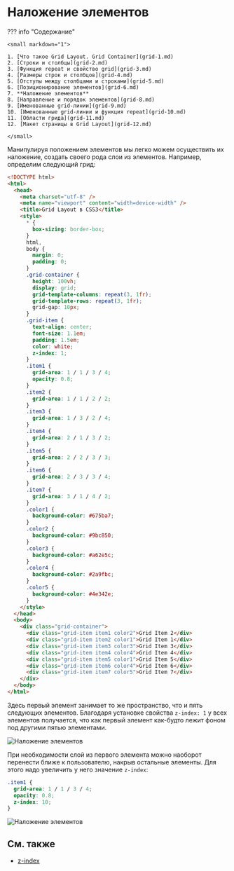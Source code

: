 # Наложение элементов

??? info "Содержание"

    <small markdown="1">

    1. [Что такое Grid Layout. Grid Container](grid-1.md)
    2. [Строки и столбцы](grid-2.md)
    3. [Функция repeat и свойство grid](grid-3.md)
    4. [Размеры строк и столбцов](grid-4.md)
    5. [Отступы между столбцами и строками](grid-5.md)
    6. [Позиционирование элементов](grid-6.md)
    7. **Наложение элементов**
    8. [Направление и порядок элементов](grid-8.md)
    9. [Именованные grid-линии](grid-9.md)
    10. [Именованные grid-линии и функция repeat](grid-10.md)
    11. [Области грида](grid-11.md)
    12. [Макет страницы в Grid Layout](grid-12.md)

    </small>

Манипулируя положением элементов мы легко можем осуществить их наложение, создать своего рода слои из элементов. Например, определим следующий грид:

```html
<!DOCTYPE html>
<html>
  <head>
    <meta charset="utf-8" />
    <meta name="viewport" content="width=device-width" />
    <title>Grid Layout в CSS3</title>
    <style>
      * {
        box-sizing: border-box;
      }
      html,
      body {
        margin: 0;
        padding: 0;
      }
      .grid-container {
        height: 100vh;
        display: grid;
        grid-template-columns: repeat(3, 1fr);
        grid-template-rows: repeat(3, 1fr);
        grid-gap: 10px;
      }
      .grid-item {
        text-align: center;
        font-size: 1.1em;
        padding: 1.5em;
        color: white;
        z-index: 1;
      }
      .item1 {
        grid-area: 1 / 1 / 3 / 4;
        opacity: 0.8;
      }
      .item2 {
        grid-area: 1 / 1 / 2 / 2;
      }
      .item3 {
        grid-area: 1 / 3 / 2 / 4;
      }
      .item4 {
        grid-area: 2 / 1 / 3 / 2;
      }
      .item5 {
        grid-area: 2 / 2 / 3 / 3;
      }
      .item6 {
        grid-area: 2 / 3 / 3 / 4;
      }
      .item7 {
        grid-area: 3 / 1 / 4 / 2;
      }
      .color1 {
        background-color: #675ba7;
      }
      .color2 {
        background-color: #9bc850;
      }
      .color3 {
        background-color: #a62e5c;
      }
      .color4 {
        background-color: #2a9fbc;
      }
      .color5 {
        background-color: #4e342e;
      }
    </style>
  </head>
  <body>
    <div class="grid-container">
      <div class="grid-item item1 color2">Grid Item 2</div>
      <div class="grid-item item2 color1">Grid Item 1</div>
      <div class="grid-item item3 color3">Grid Item 3</div>
      <div class="grid-item item4 color4">Grid Item 4</div>
      <div class="grid-item item5 color1">Grid Item 5</div>
      <div class="grid-item item6 color4">Grid Item 6</div>
      <div class="grid-item item7 color5">Grid Item 7</div>
    </div>
  </body>
</html>
```

Здесь первый элемент занимает то же пространство, что и пять следующих элементов. Благодаря установке свойства `z-index: 1` у всех элементов получается, что как первый элемент как-будто лежит фоном под другими пятью элементами.

![Наложение элементов](grid-7-1.png)

При необходимости слой из первого элемента можно наоборот перенести ближе к пользователю, накрыв остальные элементы. Для этого надо увеличить у него значение `z-index`:

```css
.item1 {
  grid-area: 1 / 1 / 3 / 4;
  opacity: 0.8;
  z-index: 10;
}
```

![Наложение элементов](grid-7-2.png)

## См. также

- [z-index](/css/z-index/)

